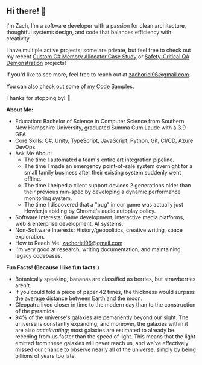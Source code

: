 ## Hi there! 👋

I'm Zach, I'm a software developer with a passion for clean architecture, thoughtful systems design, and code that balances efficiency with creativity.

I have multiple active projects; some are private, but feel free to check out my recent [Custom C# Memory Allocator Case Study](https://github.com/zachoriel/We-Have-C-At-Home) or [Safety-Critical QA Demonstration](https://github.com/zachoriel/SafetyCritical) projects! 

If you'd like to see more, feel free to reach out at zachoriel96@gmail.com.

You can also check out some of my [Code Samples](https://github.com/zachoriel/code-snippets/blob/main/README.md).

Thanks for stopping by! 🙂

<b>About Me:</b>

- Education: Bachelor of Science in Computer Science from Southern New Hampshire University, graduated Summa Cum Laude with a 3.9 GPA. 
- Core Skills: C#, Unity, TypeScript, JavaScript, Python, Git, CI/CD, Azure DevOps.
- Ask Me About:
  - The time I automated a team's entire art integration pipeline.
  - The time I made an emergency point-of-sale system overnight for a small family business after their existing system suddenly went offline.
  - The time I helped a client support devices 2 generations older than their previous min-spec by developing a dynamic performance monitoring system.
  - The time I discovered that a "bug" in our game was actually just Howler.js abiding by Chrome's audio autoplay policy.
- Software Interests: Game development, interactive media platforms, web & enterprise development, AI systems.
- Non-Software Interests: History/geopolitics, creative writing, space exploration.
- How to Reach Me: zachoriel96@gmail.com
- I'm very good at research, writing documentation, and maintaining legacy codebases.

<b>Fun Facts! (Because I like fun facts.)</b>
- Botanically speaking, bananas are classified as berries, but strawberries aren't.
- If you could fold a piece of paper 42 times, the thickness would surpass the average distance between Earth and the moon.
- Cleopatra lived closer in time to the modern day than to the construction of the pyramids.
- 94% of the universe's galaxies are pemanently beyond our sight. The universe is constantly expanding, and moreover, the galaxies within it are also <i>accelerating</i>; most galaxies are estimated to already be receding from us faster than the speed of light. This means that the light emitted from these galaxies will never reach us, and we've effectively missed our chance to observe nearly all of the universe, simply by being billions of years too late.

<!--
**zachoriel/zachoriel** is a ✨ _special_ ✨ repository because its `README.md` (this file) appears on your GitHub profile.

Here are some ideas to get you started:

- 🔭 I’m currently working on ...
- 🌱 I’m currently learning ...
- 👯 I’m looking to collaborate on ...
- 🤔 I’m looking for help with ...
- 💬 Ask me about ...
- 📫 How to reach me: ...
- 😄 Pronouns: ...
- ⚡ Fun fact: ...
-->

